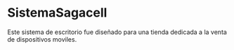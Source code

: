 # SistemaSagacell
Este sistema de escritorio fue diseñado para una tienda dedicada a la venta de dispositivos moviles.
